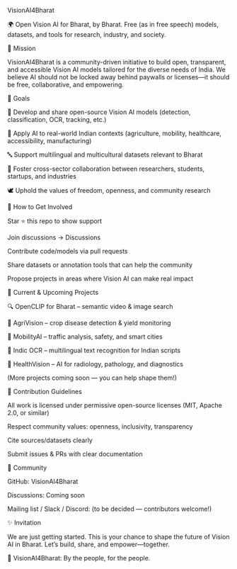 VisionAI4Bharat

🌍 Open Vision AI for Bharat, by Bharat.
Free (as in free speech) models, datasets, and tools for research, industry, and society.

🌟 Mission

VisionAI4Bharat is a community-driven initiative to build open, transparent, and accessible Vision AI models tailored for the diverse needs of India.
We believe AI should not be locked away behind paywalls or licenses—it should be free, collaborative, and empowering.

🎯 Goals

🧠 Develop and share open-source Vision AI models (detection, classification, OCR, tracking, etc.)

🌾 Apply AI to real-world Indian contexts (agriculture, mobility, healthcare, accessibility, manufacturing)

🔤 Support multilingual and multicultural datasets relevant to Bharat

🤝 Foster cross-sector collaboration between researchers, students, startups, and industries

🕊️ Uphold the values of freedom, openness, and community research

🚀 How to Get Involved

Star ⭐ this repo to show support

Join discussions → Discussions

Contribute code/models via pull requests

Share datasets or annotation tools that can help the community

Propose projects in areas where Vision AI can make real impact

📂 Current & Upcoming Projects

🔍 OpenCLIP for Bharat – semantic video & image search

🚜 AgriVision – crop disease detection & yield monitoring

🚦 MobilityAI – traffic analysis, safety, and smart cities

📖 Indic OCR – multilingual text recognition for Indian scripts

🏥 HealthVision – AI for radiology, pathology, and diagnostics

(More projects coming soon — you can help shape them!)

🤝 Contribution Guidelines

All work is licensed under permissive open-source licenses (MIT, Apache 2.0, or similar)

Respect community values: openness, inclusivity, transparency

Cite sources/datasets clearly

Submit issues & PRs with clear documentation

💬 Community

GitHub: VisionAI4Bharat

Discussions: Coming soon

Mailing list / Slack / Discord: (to be decided — contributors welcome!)

✨ Invitation

We are just getting started. This is your chance to shape the future of Vision AI in Bharat.
Let’s build, share, and empower—together.

🚀 VisionAI4Bharat: By the people, for the people.
